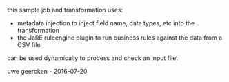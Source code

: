 this sample job and transformation uses:

- metadata injection to inject field name, data types, etc into the transformation
- the JaRE ruleengine plugin to run business rules against the data from a CSV file

can be used dynamically to process and check an input file.

uwe geercken - 2016-07-20
